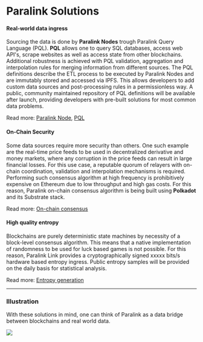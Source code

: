 <!--
order: 2
-->

# Paralink Solutions

#### Real-world data ingress

Sourcing the data is done by **Paralink Nodes** trough Paralink Query Language (PQL). **PQL** allows one to query SQL databases, access web API's, scrape websites as well as access state from other blockchains. Additional robustness is achieved with PQL validation, aggregation and interpolation rules for merging information from different sources. The PQL definitions describe the ETL process to be executed by Paralink Nodes and are immutably stored and accessed via IPFS. This allows developers to add custom data sources and post-processing rules in a permissionless way. A public, community maintained repository of PQL definitions will be available after launch, providing developers with pre-built solutions for most common data problems. 

Read more: [Paralink Node](/whitepaper/paralink-node.html), [PQL](/whitepaper/PQL.html)

#### On-Chain Security

Some data sources require more security than others. One such example are the real-time price feeds to be used in decentralized derivative and money markets, where any corruption in the price feeds can result in large financial losses. For this use case, a reputable quorum of relayers with on-chain coordination, validation and interpolation mechanisms is required. Performing such consensus algorithm at high frequency is prohibitively expensive on Ethereum due to low throughput and high gas costs. For this reason, Paralink on-chain consensus algorithm is being built using **Polkadot** and its Substrate stack.

Read more: [On-chain consensus](/whitepaper/consensus.html)

#### High quality entropy

Blockchains are purely deterministic state machines by necessity of a block-level consensus algorithm. This means that a native implementation of randomness to be used for luck based games is not possible. For this reason, Paralink Link provides a cryptographically signed xxxxx bits/s hardware based entropy ingress. Public entropy samples will be provided on the daily basis for statistical analysis.

Read more: [Entropy generation](/whitepaper/entropy.html)

-------

### Illustration

With these solutions in mind, one can think of Paralink as a data bridge between blockchains and real world data.

![](https://i.imgur.com/dAfML7d.png)
